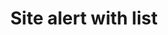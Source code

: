 ---
layout: pattern
categories: [patterns, site-alert]
title: Site alert with list
type: [detail-page]
permalink: /patterns/site-alert/site-alert-list/
overview: Lorem ipsum dolor sit amet, consectetur adipiscing elit, sed do eiusmod tempor incididunt ut labore et dolore magna aliqua. Interdum velit euismod in pellentesque. 
description: |
    
usa-link: "https://designsystem.digital.gov/components/site-alert/"
specification: |
#spec:
siteAlertType: list
### options: slim, no-header, no-icon, list
siteAlertColor: emergency
### options: emergency, info
siteAlertTitle: Alert message with list
siteAlertList:
  - text: Alert message, and  <a class="usa-link" href="/">a link</a> 
  - text: Alert message, and  <a class="usa-link" href="/">another link</a> 
yml: |
  
  siteAlertType: list
  ### options: 
    ### slim
    ### no-header
    ### no-icon
    ### list
  siteAlertColor: emergency
  ### options: 
    ### emergency
    ### info
  siteAlertTitle: Alert message with list
  siteAlertList:
  - text: Alert message, and <a class="usa-link" href="/">a link</a>
  - text: Alert message, and  <a class="usa-link" href="/">another link</a>
    

jekyll: |

  "{% include patterns/site-alert/site-alert-list.md %}"
### Paths to view design and code... 
## designimg: can be used to show an image of the design until a coded version can be created. The htmlpath & csspath should be located in the pattens folder. Read more about creating coded components in /docs/creating-patterns 
# designimg: 
htmlexcerpt: patterns/site-alert/site-alert-list-info.md
htmlpath: patterns/site-alert/site-alert-list.md
csspath: patterns/site-alert/index.scss
---